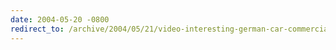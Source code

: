 ```yaml
---
date: 2004-05-20 -0800
redirect_to: /archive/2004/05/21/video-interesting-german-car-commercial.aspx/
---
```

